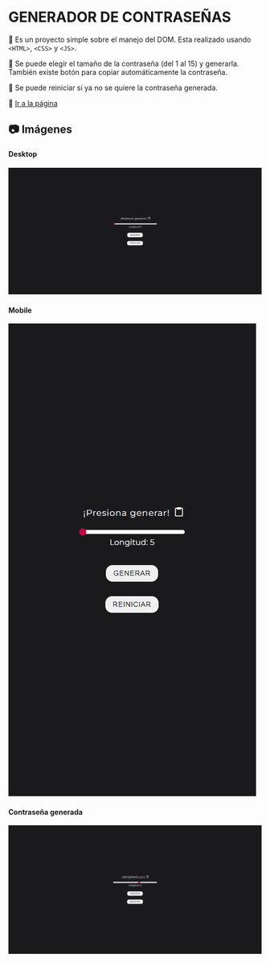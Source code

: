 # GENERADOR DE CONTRASEÑAS

:pushpin: Es un proyecto simple sobre el manejo del DOM. Esta realizado usando `<HTML>`, `<CSS>` y `<JS>`.

:pushpin: Se puede elegir el tamaño de la contraseña (del 1 al 15) y generarla. También existe botón para copiar automáticamente
la contraseña.

:pushpin: Se puede reiniciar si ya no se quiere la contraseña generada.

:link: <a href="https://generador-password-carlosmartedev.netlify.app/" target="_BLANK" title="¡Ir!">Ir a la página</a>


## :camera: Imágenes

#### Desktop

![Vista Desktop](./readme-images/desktop.PNG "Desktop")

#### Mobile

![Vista Mobile](./readme-images/mobile.PNG "Mobile")

#### Contraseña generada

![Contraseña generada](./readme-images/pass.PNG "Contraseña generada")
